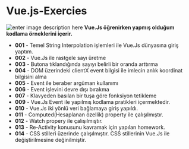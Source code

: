 
# Vue.js-Exercies
![enter image description here](https://miro.medium.com/max/2400/1*qiqRLlNZ2b0xdlQu8qpjBQ.jpeg)
**Vue.Js öğrenirken yapmış olduğum kodlama örneklerini içerir.**

- **001** - Temel String Interpolation işlemleri ile Vue.Js dünyasına giriş yaptım.
- **002** - Vue.Js ile rastgele sayı üretme
- **003** - Butona tıklandığında sayıyı belirli bir oranda arttırma
- **004** - DOM üzerindeki clientX event bilgisi ile imlecin anlık koordinat bilgisini alma
- **005** - Event ile beraber argüman kullanımı
- **006** - Event işlevini devre dışı bırakma
- **007** - Klavyeden basılan bir tuşa göre fonksiyon tetikleme
- **009** - Vue.Js Event ile yapılmış kodlama pratikleri içermektedir.
- **010** - Vue.Js iki yönlü veri bağlamaya giriş yapıldı.
- **011** - Computed(Hesaplanan özellik) property ile çalışılmıştır.
- **012** - Watch propery ile çalışılmıştır.
- **013** - Re-Activity konusunu kavramak için yapılan homework.
- **014** - CSS stilleri üzerinde çalışılmıştır. CSS stillerinin Vue.Js ile değiştirilmesine değinilmiştir.
